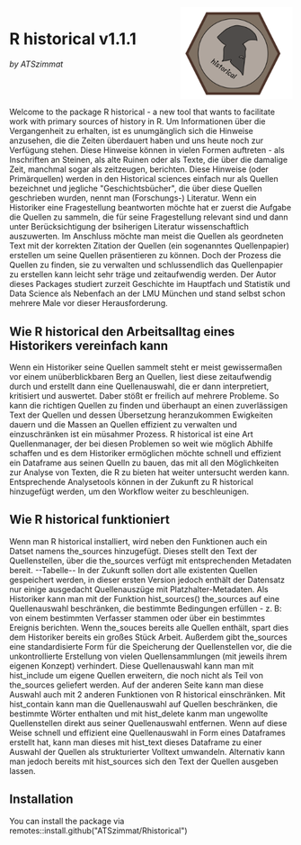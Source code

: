 <div style="overflow: hidden;">
  <img src="images/Logo_historical_end.jpg" width="200" style="float: right; margin-left: 20px;">
  <h1>R historical v1.1.1</h1> 
  <p><em>by ATSzimmat</em></p>
</div>

Welcome to the package R historical - a new tool that wants to facilitate work with primary sources of history in R.
Um Informationen über die Vergangenheit zu erhalten, ist es unumgänglich sich die Hinweise anzusehen, die die Zeiten überdauert haben und uns heute noch zur Verfügung stehen. Diese Hinweise können in vielen Formen auftreten - als Inschriften an Steinen, als alte Ruinen oder als Texte, die über die damalige Zeit, manchmal sogar als zeitzeugen, berichten. Diese Hinweise (oder Primärquellen) werden in den Historical sciences einfach nur als Quellen bezeichnet und jegliche "Geschichtsbücher", die über diese Quellen geschrieben wurden, nennt man (Forschungs-) Literatur.
Wenn ein Historiker eine Fragestellung beantworten möchte hat er zuerst die Aufgabe die Quellen zu sammeln, die für seine Fragestellung relevant sind und dann unter Berücksichtigung der bsiherigen Literatur wissenschaftlich auszuwerten. Im Anschluss möchte man meist die Quellen als geordneten Text mit der korrekten Zitation der Quellen (ein sogenanntes Quellenpapier) erstellen um seine Quellen präsentieren zu können. Doch der Prozess die Quellen zu finden, sie zu verwalten und schlussendlich das Quellenpapier zu erstellen kann leicht sehr träge und zeitaufwendig werden. Der Autor dieses Packages studiert zurzeit Geschichte im Hauptfach und Statistik und Data Science als Nebenfach an der LMU München und stand selbst schon mehrere Male vor dieser Herausforderung.

## Wie R historical den Arbeitsalltag eines Historikers vereinfach kann
Wenn ein Historiker seine Quellen sammelt steht er meist gewissermaßen vor einem unüberblickbaren Berg an Quellen, liest diese zeitaufwendig durch und erstellt dann eine Quellenauswahl, die er dann interpretiert, kritisiert und auswertet. Daber stößt er freilich auf mehrere Probleme. So kann die richtigen Quellen zu finden und überhaupt an einen zuverlässigen Text der Quellen und dessen Übersetzung heranzukommen Ewigkeiten dauern und die Massen an Quellen effizient zu verwalten und einzuschränken ist ein müsahmer Prozess.
R historical ist eine Art Quellenmanager, der bei diesen Problemen so weit wie möglich Abhilfe schaffen und es dem Historiker ermöglichen möchte schnell und effizient ein Dataframe aus seinen Quelln zu bauen, das mit all den Möglichkeiten zur Analyse von Texten, die R zu bieten hat weiter untersucht werden kann. Entsprechende Analysetools können in der Zukunft zu R historical hinzugefügt werden, um den Workflow weiter zu beschleunigen.

## Wie R historical funktioniert
Wenn man R historical installiert, wird neben den Funktionen auch ein Datset namens the_sources hinzugefügt. Dieses stellt den Text der Quellenstellen, über die the_sources verfügt mit entsprechenden Metadaten bereit.
--Tabelle--
In der Zukunft sollen dort alle existenten Quellen gespeichert werden, in dieser ersten Version jedoch enthält der Datensatz nur einige ausgedacht Quellenauszüge mit Platzhalter-Metadaten. Als Historiker kann man mit der Funktion hist_sources() the_sources auf eine Quellenauswahl beschränken, die bestimmte Bedingungen erfüllen - z. B: von einem bestimmten Verfasser stammen oder über ein bestimmtes Ereignis berichten. Wenn the_souces bereits alle Quellen enthält, spart dies dem Historiker bereits ein großes Stück Arbeit. Außerdem gibt the_sources eine standardisierte Form für die Speicherung der Quellenstellen vor, die die unkontrollierte Erstellung von vielen Quellensammlungen (mit jeweils ihrem eigenen Konzept) verhindert. 
Diese Quellenauswahl kann man mit hist_include um eigene Quellen erweitern, die noch nicht als Teil von the_sources geliefert werden. Auf der anderen Seite kann man diese Auswahl auch mit 2 anderen Funktionen von R historical einschränken. Mit hist_contain kann man die Quellenauswahl auf Quellen beschränken, die bestimmte Wörter enthalten und mit hist_delete kanm man ungewollte Quellenstellen direkt aus seiner Quellenauswahl entfernen.
Wenn auf diese Weise schnell und effizient eine Quellenauswahl in Form eines Dataframes erstellt hat, kann man dieses mit hist_text dieses Dataframe zu einer Auswahl der Quellen als strukturierter Volltext umwandeln. Alternativ kann man jedoch bereits mit hist_sources sich den Text der Quellen ausgeben lassen.

## Installation

You can install the package via remotes::install.github("ATSzimmat/Rhistorical")



